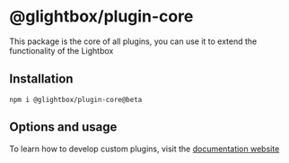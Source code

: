 # @glightbox/plugin-core

This package is the core of all plugins, you can use it to extend the functionality of the Lightbox

## Installation

`npm i @glightbox/plugin-core@beta`

## Options and usage

To learn how to develop custom plugins, visit the [documentation website](https://glightbox.biati.digital/)
